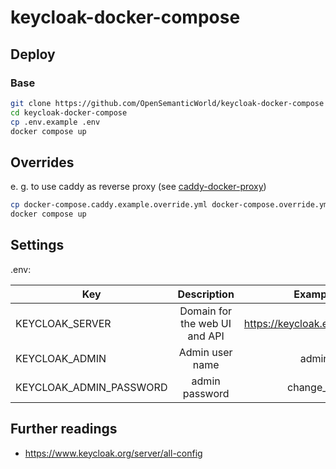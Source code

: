 # keycloak-docker-compose

## Deploy

### Base
```bash
git clone https://github.com/OpenSemanticWorld/keycloak-docker-compose
cd keycloak-docker-compose
cp .env.example .env
docker compose up
```
## Overrides

e. g. to use caddy as reverse proxy (see [caddy-docker-proxy](https://github.com/OpenSemanticWorld/caddy-docker-proxy))
```bash
cp docker-compose.caddy.example.override.yml docker-compose.override.yml
docker compose up
```

## Settings
.env:

| Key        | Description           | Example | Change |
| ------------- |:-------------:|:-----:|:-----:|
| KEYCLOAK_SERVER | Domain for the web UI and API | https://keycloak.example.com | Required |
| KEYCLOAK_ADMIN | Admin user name | admin | Recommended |
| KEYCLOAK_ADMIN_PASSWORD | admin password | change_me | Recommended |

## Further readings

- https://www.keycloak.org/server/all-config
